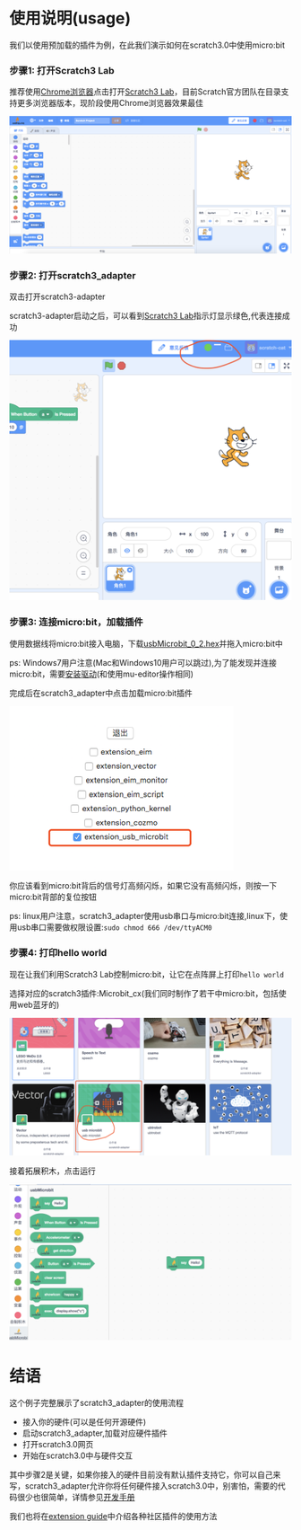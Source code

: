 # 使用说明(usage)

我们以使用预加载的插件为例，在此我们演示如何在scratch3.0中使用micro:bit

### 步骤1: 打开Scratch3 Lab
推荐使用[Chrome浏览器](https://www.google.cn/chrome/index.html)点击打开[Scratch3 Lab](https://scratch3.codelab.club/)，目前Scratch官方团队在目录支持更多浏览器版本，现阶段使用Chrome浏览器效果最佳

<!--目前Scratch3 Lab的服务器在香港，第一次加载，你需要耐心等待一段时间(之后打开就快了)-->

![](../img/scratch3-home.png)

### 步骤2: 打开scratch3_adapter
双击打开scratch3-adapter

<!--<img width="400px" src="../../img/scratch3_adapter_open.png"/>-->

scratch3-adapter启动之后，可以看到[Scratch3 Lab](https://scratch3.codelab.club/)指示灯显示绿色,代表连接成功

![](../../img/scratch3-home-connect.png)


<!--
### 步骤3: https检验(只需要验证一次)
如果你是第一次使用scratch3_adapter，则需要点击scratch3_adapter菜单栏中的`https检验`

<img width="400px" src="../../img/scratch3-adapter-verify.png"/>

在自动打开的页面里依次点击`高级 > 继续前往127.0.0.1（不安全）`

<img width="500px" src="../../img/scratch3_adapter_agree.png"/>

完成之后，scratch3_adapter就可以与Scratch3 Lab建立连接了
-->

### 步骤3: 连接micro:bit，加载插件
使用数据线将micro:bit接入电脑，下载<a href="http://wwj-tmp-video.just4fun.site/usbMicrobit_0_2.hex" target="_blank">usbMicrobit_0_2.hex</a>并拖入micro:bit中

ps: Windows7用户注意(Mac和Windows10用户可以跳过),为了能发现并连接micro:bit，需要[安装驱动](../../img/mbedWinSerial_16466.exe)(和使用mu-editor操作相同)

完成后在scratch3_adapter中点击加载micro:bit插件

<img width="400px" src="../../img/scratch3_adapter_microbit.png"/>

你应该看到micro:bit背后的信号灯高频闪烁，如果它没有高频闪烁，则按一下micro:bit背部的复位按钮

ps: linux用户注意，scratch3_adapter使用usb串口与micro:bit连接,linux下，使用usb串口需要做权限设置:`sudo chmod 666 /dev/ttyACM0`

### 步骤4: 打印hello world
现在让我们利用Scratch3 Lab控制micro:bit，让它在点阵屏上打印`hello world`

选择对应的scratch3插件:Microbit_cx(我们同时制作了若干中micro:bit，包括使用web蓝牙的)

<img width="600px" src="../../img/scratch3_extensions_microbit.png"/>

接着拓展积木，点击运行

<img width="600px" src="../../img/scratch3_adapter_helloworld.png"/>



# 结语
这个例子完整展示了scratch3_adapter的使用流程

*  接入你的硬件(可以是任何开源硬件)
*  启动scratch3_adapter,加载对应硬件插件
*  打开scratch3.0网页
*  开始在scratch3.0中与硬件交互

其中步骤2是关键，如果你接入的硬件目前没有默认插件支持它，你可以自己来写，scratch3_adapter允许你将任何硬件接入scratch3.0中，别害怕，需要的代码很少也很简单，详情参见[开发手册](/dev_guide/helloworld/)

我们也将在[extension guide](/extension_guide/introduction/)中介绍各种社区插件的使用方法